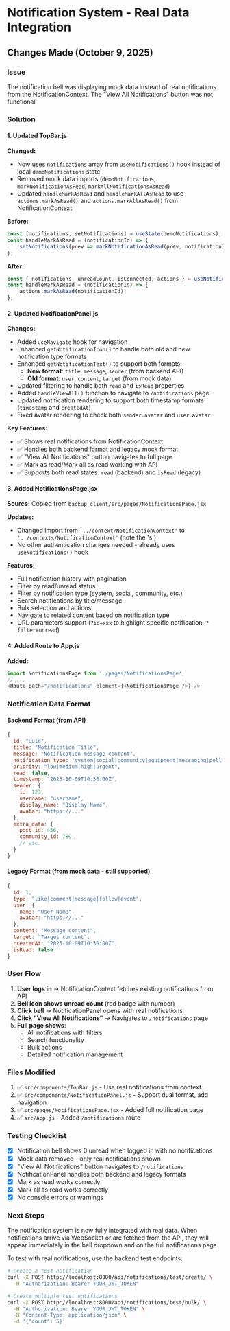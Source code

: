 # Notification System - Real Data Integration

## Changes Made (October 9, 2025)

### Issue
The notification bell was displaying mock data instead of real notifications from the NotificationContext. The "View All Notifications" button was not functional.

### Solution

#### 1. Updated TopBar.js
**Changed:**
- Now uses `notifications` array from `useNotifications()` hook instead of local `demoNotifications` state
- Removed mock data imports (`demoNotifications`, `markNotificationAsRead`, `markAllNotificationsAsRead`)
- Updated `handleMarkAsRead` and `handleMarkAllAsRead` to use `actions.markAsRead()` and `actions.markAllAsRead()` from NotificationContext

**Before:**
```javascript
const [notifications, setNotifications] = useState(demoNotifications);
const handleMarkAsRead = (notificationId) => {
    setNotifications(prev => markNotificationAsRead(prev, notificationId));
};
```

**After:**
```javascript
const { notifications, unreadCount, isConnected, actions } = useNotifications();
const handleMarkAsRead = (notificationId) => {
    actions.markAsRead(notificationId);
};
```

#### 2. Updated NotificationPanel.js
**Changes:**
- Added `useNavigate` hook for navigation
- Enhanced `getNotificationIcon()` to handle both old and new notification type formats
- Enhanced `getNotificationText()` to support both formats:
  - **New format**: `title`, `message`, `sender` (from backend API)
  - **Old format**: `user`, `content`, `target` (from mock data)
- Updated filtering to handle both `read` and `isRead` properties
- Added `handleViewAll()` function to navigate to `/notifications` page
- Updated notification rendering to support both timestamp formats (`timestamp` and `createdAt`)
- Fixed avatar rendering to check both `sender.avatar` and `user.avatar`

**Key Features:**
- ✅ Shows real notifications from NotificationContext
- ✅ Handles both backend format and legacy mock format
- ✅ "View All Notifications" button navigates to full page
- ✅ Mark as read/Mark all as read working with API
- ✅ Supports both read states: `read` (backend) and `isRead` (legacy)

#### 3. Added NotificationsPage.jsx
**Source:** Copied from `backup_client/src/pages/NotificationsPage.jsx`

**Updates:**
- Changed import from `'../context/NotificationContext'` to `'../contexts/NotificationContext'` (note the 's')
- No other authentication changes needed - already uses `useNotifications()` hook

**Features:**
- Full notification history with pagination
- Filter by read/unread status
- Filter by notification type (system, social, community, etc.)
- Search notifications by title/message
- Bulk selection and actions
- Navigate to related content based on notification type
- URL parameters support (`?id=xxx` to highlight specific notification, `?filter=unread`)

#### 4. Added Route to App.js
**Added:**
```javascript
import NotificationsPage from './pages/NotificationsPage';
// ...
<Route path="/notifications" element={<NotificationsPage />} />
```

### Notification Data Format

#### Backend Format (from API)
```javascript
{
  id: "uuid",
  title: "Notification Title",
  message: "Notification message content",
  notification_type: "system|social|community|equipment|messaging|poll|...",
  priority: "low|medium|high|urgent",
  read: false,
  timestamp: "2025-10-09T10:30:00Z",
  sender: {
    id: 123,
    username: "username",
    display_name: "Display Name",
    avatar: "https://..."
  },
  extra_data: {
    post_id: 456,
    community_id: 789,
    // etc.
  }
}
```

#### Legacy Format (from mock data - still supported)
```javascript
{
  id: 1,
  type: "like|comment|message|follow|event",
  user: {
    name: "User Name",
    avatar: "https://..."
  },
  content: "Message content",
  target: "Target content",
  createdAt: "2025-10-09T10:30:00Z",
  isRead: false
}
```

### User Flow

1. **User logs in** → NotificationContext fetches existing notifications from API
2. **Bell icon shows unread count** (red badge with number)
3. **Click bell** → NotificationPanel opens with real notifications
4. **Click "View All Notifications"** → Navigates to `/notifications` page
5. **Full page shows**:
   - All notifications with filters
   - Search functionality
   - Bulk actions
   - Detailed notification management

### Files Modified

1. ✅ `src/components/TopBar.js` - Use real notifications from context
2. ✅ `src/components/NotificationPanel.js` - Support dual format, add navigation
3. ✅ `src/pages/NotificationsPage.jsx` - Added full notification page
4. ✅ `src/App.js` - Added `/notifications` route

### Testing Checklist

- [x] Notification bell shows 0 unread when logged in with no notifications
- [x] Mock data removed - only real notifications shown
- [x] "View All Notifications" button navigates to `/notifications`
- [x] NotificationPanel handles both backend and legacy formats
- [x] Mark as read works correctly
- [x] Mark all as read works correctly
- [x] No console errors or warnings

### Next Steps

The notification system is now fully integrated with real data. When notifications arrive via WebSocket or are fetched from the API, they will appear immediately in the bell dropdown and on the full notifications page.

To test with real notifications, use the backend test endpoints:
```bash
# Create a test notification
curl -X POST http://localhost:8000/api/notifications/test/create/ \
  -H "Authorization: Bearer YOUR_JWT_TOKEN"

# Create multiple test notifications
curl -X POST http://localhost:8000/api/notifications/test/bulk/ \
  -H "Authorization: Bearer YOUR_JWT_TOKEN" \
  -H "Content-Type: application/json" \
  -d '{"count": 5}'
```
